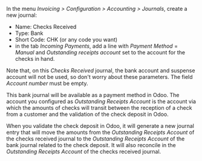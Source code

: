 In the menu *Invoicing \> Configuration \> Accounting \> Journals*,
create a new journal:

- Name: Checks Received
- Type: Bank
- Short Code: CHK (or any code you want)
- in the tab *Incoming Payments*, add a line with *Payment Method* =
  *Manual* and *Outstanding receipts account* set to the account for the
  checks in hand.

Note that, on this *Checks Received* journal, the bank account and
suspense account will not be used, so don't worry about these
parameters. The field *Account number* must be empty.

This bank journal will be available as a payment method in Odoo. The
account you configured as *Outstanding Receipts Account* is the account
via which the amounts of checks will transit between the reception of a
check from a customer and the validation of the check deposit in Odoo.

When you validate the check deposit in Odoo, it will generate a new
journal entry that will move the amounts from the *Outstanding Receipts
Account* of the checks received journal to the *Outstanding Receipts
Account* of the bank journal related to the check deposit. It will also
reconcile in the *Outstanding Receipts Account* of the checks received
journal.
